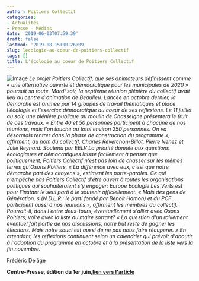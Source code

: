 ```yaml
---
author: Poitiers Collectif
categories:
- Actualités
- Presse - Médias
date: '2019-06-03T07:59:39'
draft: false
lastmod: '2019-08-15T00:26:09'
slug: lecologie-au-coeur-de-poitiers-collectif
tags: []
title: L'écologie au coeur de Poitiers Collectif
---
```


![Image](/images/2025/lecologie-au-coeur-de-poitiers-collectif/IMG_1629-1024x768.jpg) _Le projet Poitiers Collectif, que ses animateurs définissent comme « une alternative ouverte et démocratique pour les municipales de 2020 » poursuit sa route. Mardi soir, la septième réunion plénière du collectif avait lieu au centre d'animation de Beaulieu. Lancée en octobre dernier, la démarche est animée par 14 groupes de travail thématiques et place l'écologie et l'exercice démocratique au coeur de ses réflexions. Le 11 juillet au soir, une plénière publique au moulin de Chasseigne présentera le fruit de ces travaux. « Entre 40 et 50 personnes participent à chacune de nos réunions, mais l'on touche au total environ 250 personnes. On va désormais rentrer dans la phase de construction du programme », affirment, au nom du collectif, Charles Reverchon-Billot, Pierre Nenez et Julie Reynard._ _Soutenu par EELV_ _La priorité donnée aux questions écologiques et démocratiques laisse facilement à penser que politiquement, Poitiers Collectif n'est pas loin de chasser sur les mêmes terres qu'Osons Poitiers. « La différence avec eux, c'est que notre démarche part des citoyens », estiment les porte-paroles. Ce qui n'empêche pas Poitiers Collectif d'être ouvert à toutes les organisations politiques qui souhaiteraient s'y engager: Europe Ecologie Les Verts est pour l'instant le seul parti à le soutenir officiellement. « Mais des gens de Génération. s (N.D.L.R.: le parti fondé par Benoît Hamon) et du PCF participent aussi à nos réunions », affirment les membres du collectif._ _Pourrait-il, dans l'entre deux-tours, éventuellement s'allier avec Osons Poitiers, voire avec la liste du maire sortant? « La question d'un ralliement éventuel fait partie de nos discussions, notre but reste de gagner les élections. Mais notre souci est aussi de ne pas nous faire récupérer. » En attendant, les réflexions continuent selon un calendrier qui prévoit d'aboutir à l'adoption du programme en octobre et à la présentation de la liste vers la fin novembre._

Frédéric Delâge

**Centre-Presse, édition du 1er juin,[lien vers l'article](https://www.centre-presse.fr/article-680404-bull-bull-bull-l-ecologie-au-coeur-de-poitiers-collectif.html)**
